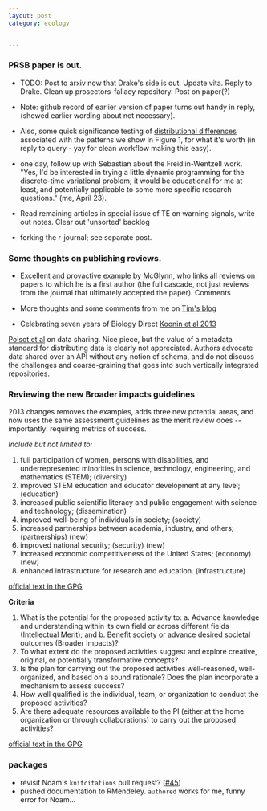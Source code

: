 ```yaml
---
layout: post
category: ecology


---
```



### PRSB paper is out.  

- TODO: Post to arxiv now that Drake's side is out.  Update vita. Reply to Drake. Clean up prosectors-fallacy repository.  Post on paper(?)

- Note: github record of earlier version of paper turns out handy in reply, (showed earlier wording about not necessary).  

- Also, some quick significance testing of [distributional differences](https://github.com/cboettig/prosecutors-fallacy/blob/092b004616e2859c1ab1a2d64892c641c7a527d0/inst/doc/sig-tests.md) associated with the patterns we show in Figure 1, for what it's worth (in reply to query - yay for clean workflow making this easy).  

- one day, follow up with Sebastian about the Freidlin-Wentzell work.   "Yes, I'd be interested in trying a little dynamic programming for the discrete-time variational problem; it would be educational for me at least, and potentially applicable to some more specific research questions." (me, April 23).  

- Read remaining articles in special issue of TE on warning signals, write out notes.  Clear out 'unsorted' backlog

- forking the r-journal; see separate post.



### Some thoughts on publishing reviews. 

- [Excellent and provactive example by McGlynn](http://smallpondscience.com/2013/04/15/transparency-in-research-publish-your-reviews/), who links all reviews on papers to which he is a first author (the full cascade, not just reviews from the journal that ultimately accepted the paper).  Comments

- More thoughts and some comments from me on [Tim's blog](http://timotheepoisot.fr/2013/07/10/sharing-reviews)

- Celebrating seven years of Biology Direct [Koonin et al 2013](http://dx.doi.org/10.1186/1745-6150-8-11)


[Poisot et al](http://figshare.com/articles/Moving_toward_a_sustainable_ecological_science_don_t_let_data_go_to_waste_/693745) on data sharing.  Nice piece, but the value of a metadata standard for distributing data is clearly not appreciated.  Authors advocate data shared over an API without any notion of schema, and do not discuss the challenges and coarse-graining that goes into such vertically integrated repositories.  




### Reviewing the new Broader impacts guidelines

2013 changes removes the examples, adds three new potential areas, and now uses the same assessment guidelines as the merit review does -- importantly: requiring metrics of success. 


_Include but not limited to:_

1. full participation of women, persons with disabilities, and underrepresented minorities in science, technology, engineering, and mathematics (STEM); (diversity)
2. improved STEM education and educator development at any level;  (education)
3. increased public scientific literacy and public engagement with science and technology; (dissemination)
4. improved well-being of individuals in society; (society)
5. increased partnerships between academia, industry, and others; (partnerships) (new)
6. improved national security; (security) (new)
7. increased economic competitiveness of the United States; (economy) (new)
8. enhanced infrastructure for research and education. (infrastructure)

[official text in the GPG](http://www.nsf.gov/pubs/policydocs/pappguide/nsf13001/gpg_2.jsp#IIC2d)

**Criteria**

1.  What is the potential for the proposed activity to:
  a.  Advance knowledge and understanding within its own field or across different fields (Intellectual Merit); and
  b.  Benefit society or advance desired societal outcomes (Broader Impacts)?
2.  To what extent do the proposed activities suggest and explore creative, original, or potentially transformative concepts?
3.  Is the plan for carrying out the proposed activities well-reasoned, well-organized, and based on a sound rationale? Does the plan incorporate a mechanism to assess success?
4.  How well qualified is the individual, team, or organization to conduct the proposed activities?
5.  Are there adequate resources available to the PI (either at the home organization or through collaborations) to carry out the proposed activities?

[official text in the GPG](http://www.nsf.gov/pubs/policydocs/pappguide/nsf13001/gpg_3.jsp#IIIA2)



### packages

- revisit Noam's `knitcitations` pull request? ([#45](https://github.com/cboettig/knitcitations/pull/45))
- pushed documentation to RMendeley.  `authored` works for me, funny error for Noam...





